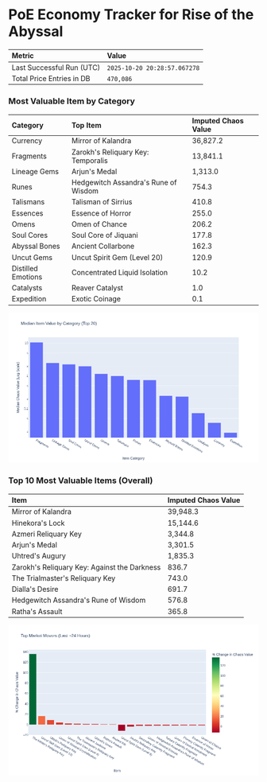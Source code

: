 # PoE Economy Tracker for Rise of the Abyssal

<!-- START_MAINTENANCE -->
| Metric | Value |
|:---|:---|
| Last Successful Run (UTC) | `2025-10-20 20:28:57.067278` |
| Total Price Entries in DB | `470,086` |

<!-- END_MAINTENANCE -->

<!-- START_DATAFRAME_DEBUG -->
<!-- END_DATAFRAME_DEBUG -->

<!-- START_CATEGORY_ANALYSIS -->
### Most Valuable Item by Category
| Category | Top Item | Imputed Chaos Value |
| :--- | :--- | :--- |
| Currency | Mirror of Kalandra | 36,827.2 |
| Fragments | Zarokh's Reliquary Key: Temporalis | 13,841.1 |
| Lineage Gems | Arjun's Medal | 1,313.0 |
| Runes | Hedgewitch Assandra's Rune of Wisdom | 754.3 |
| Talismans | Talisman of Sirrius | 410.8 |
| Essences | Essence of Horror | 255.0 |
| Omens | Omen of Chance | 206.2 |
| Soul Cores | Soul Core of Jiquani | 177.8 |
| Abyssal Bones | Ancient Collarbone | 162.3 |
| Uncut Gems | Uncut Spirit Gem (Level 20) | 120.9 |
| Distilled Emotions | Concentrated Liquid Isolation | 10.2 |
| Catalysts | Reaver Catalyst | 1.0 |
| Expedition | Exotic Coinage | 0.1 |


![Category Analysis Chart](charts/category_analysis.png)
<!-- END_ANALYSIS -->

<!-- START_ANALYSIS -->
### Top 10 Most Valuable Items (Overall)
| Item | Imputed Chaos Value |
| :--- | :--- |
| Mirror of Kalandra | 39,948.3 |
| Hinekora's Lock | 15,144.6 |
| Azmeri Reliquary Key | 3,344.8 |
| Arjun's Medal | 3,301.5 |
| Uhtred's Augury | 1,835.3 |
| Zarokh's Reliquary Key: Against the Darkness | 836.7 |
| The Trialmaster's Reliquary Key | 743.0 |
| Dialla's Desire | 691.7 |
| Hedgewitch Assandra's Rune of Wisdom | 576.8 |
| Ratha's Assault | 365.8 |


![Market Movers Chart](charts/market_movers.png)
<!-- END_ANALYSIS -->
